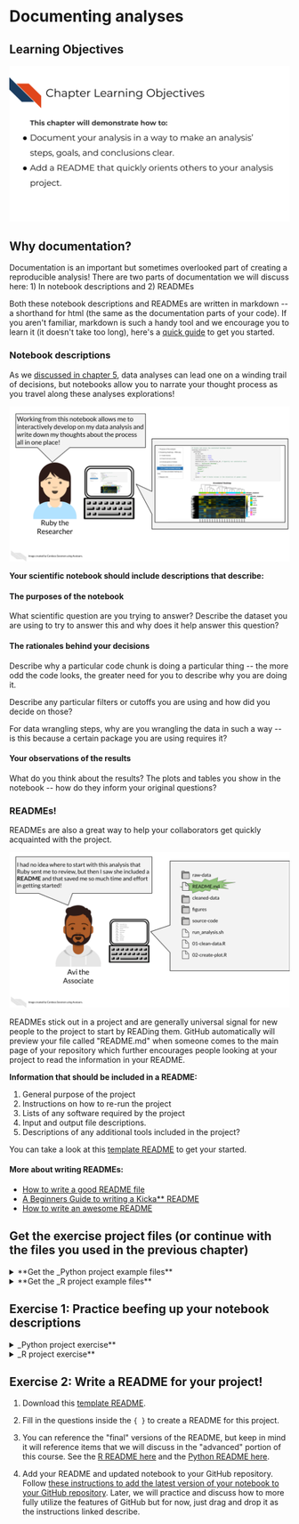 


# Documenting analyses

## Learning Objectives

![](resources/images/08-readmes_files/figure-docx//1LMurysUhCjZb7DVF6KS9QmJ5NBjwWVjRn40MS9f2noE_gf8379bb805_0_1.png)

## Why documentation?

Documentation is an important but sometimes overlooked part of creating a reproducible analysis! There are two parts of documentation we will discuss here: 1) In notebook descriptions and 2) READMEs

Both these notebook descriptions and READMEs are written in markdown -- a shorthand for html (the same as the documentation parts of your code). If you aren't familiar, markdown is such a handy tool and we encourage you to learn it (it doesn't take too long), here's a [quick guide](https://www.markdownguide.org/cheat-sheet/) to get you started.

### Notebook descriptions

As we [discussed in chapter 5](https://jhudatascience.org/Reproducibility_in_Cancer_Informatics/using-notebooks.html#reason-1-notebooks-allow-for-tracking-data-exploration-and-encourage-the-scientist-to-narrate-their-thought-process), data analyses can lead one on a winding trail of decisions, but notebooks allow you to narrate your thought process as you travel along these analyses explorations!

![](resources/images/08-readmes_files/figure-docx//1LMurysUhCjZb7DVF6KS9QmJ5NBjwWVjRn40MS9f2noE_gf8f405fdab_0_186.png)

**Your scientific notebook should include descriptions that describe:**   

#### The purposes of the notebook

What scientific question are you trying to answer? Describe the dataset you are using to try to answer this and why does it help answer this question?

#### The rationales behind your decisions

Describe why a particular code chunk is doing a particular thing -- the more odd the code looks, the greater need for you to describe why you are doing it.

Describe any particular filters or cutoffs you are using and how did you decide on those?

For data wrangling steps, why are you wrangling the data in such a way -- is this because a certain package you are using requires it?

#### Your observations of the results

What do you think about the results? The plots and tables you show in the notebook -- how do they inform your original questions?

### READMEs!

READMEs are also a great way to help your collaborators get quickly acquainted with the project.

![](resources/images/08-readmes_files/figure-docx//1LMurysUhCjZb7DVF6KS9QmJ5NBjwWVjRn40MS9f2noE_gf8379bb805_0_11.png)

READMEs stick out in a project and are generally universal signal for new people to the project to start by READing them. GitHub automatically will preview your file called "README.md" when someone comes to the main page of your repository which further encourages people looking at your project to read the information in your README.

**Information that should be included in a README:**

1) General purpose of the project
2) Instructions on how to re-run the project
3) Lists of any software required by the project
4) Input and output file descriptions.
5) Descriptions of any additional tools included in the project?

You can take a look at this [template README](https://raw.githubusercontent.com/jhudsl/Reproducibility_in_Cancer_Informatics/main/resources/README-template.md) to get your started.

#### More about writing READMEs:

- [How to write a good README file](https://www.freecodecamp.org/news/how-to-write-a-good-readme-file/)
- [A Beginners Guide to writing a Kicka** README](https://meakaakka.medium.com/a-beginners-guide-to-writing-a-kickass-readme-7ac01da88ab3)
- [How to write an awesome README](https://towardsdatascience.com/how-to-write-an-awesome-readme-68bf4be91f8b)

## Get the exercise project files (or continue with the files you used in the previous chapter)

<details> <summary>**Get the _Python project example files**</summary>
[Click this link to download](https://raw.githubusercontent.com/jhudsl/Reproducibility_in_Cancer_Informatics/main/chapter-zips/python-heatmap-chapt-8.zip).



Now double click your chapter zip file to unzip. For Windows you may have to [follow these instructions](https://support.microsoft.com/en-us/windows/zip-and-unzip-files-f6dde0a7-0fec-8294-e1d3-703ed85e7ebc)).


</details>

<details> <summary>**Get the _R project example files**</summary>
[Click this link to download](https://raw.githubusercontent.com/jhudsl/Reproducibility_in_Cancer_Informatics/main/chapter-zips/r-heatmap-chapt-8.zip).



Now double click your chapter zip file to unzip. For Windows you may have to [follow these instructions](https://support.microsoft.com/en-us/windows/zip-and-unzip-files-f6dde0a7-0fec-8294-e1d3-703ed85e7ebc)).


</details>

## Exercise 1: Practice beefing up your notebook descriptions

<details> <summary> _Python project exercise**</summary>

1. Start up JuptyerLab with running `juptyer lab` from your command line.
2. Activate your conda environment using `conda activate reproducible-python`.
3. Open up your notebook you've been working on in the previous chapters: `make_heatmap.ipynb`
4. Create a new chunk in your notebook and choose the "Markdown" option in the dropdown menu.


```r
leanbuild::include_slide("https://docs.google.com/presentation/d/1LMurysUhCjZb7DVF6KS9QmJ5NBjwWVjRn40MS9f2noE/edit#slide=id.gfaa026a583_0_30")
```

![](resources/images/08-readmes_files/figure-docx//1LMurysUhCjZb7DVF6KS9QmJ5NBjwWVjRn40MS9f2noE_gfaa026a583_0_30.png)
5. Continue to add more descriptions where you feel is necessary, You can reference the descriptions we have in the ["final" version](https://github.com/jhudsl/reproducible-python-example/blob/main/make_heatmap.ipynb) looks like in the [example Python repository](https://github.com/jhudsl/reproducible-python-example). (Again, _final_ here is in quotes because we may continue to make improvements to this notebook too -- remember what we said about iterative?)

</details>

<details> <summary> _R project exercise**</summary>

1. Open up RStudio.
2. Open up the notebook you created in the previous chapter.  
3. Open up your notebook you've been working on in the previous chapters: `make_heatmap.Rmd`
4. In between code chunks, add more descriptions using Markdown language.
5. You can test how this renders by saving your `.Rmd` and then opening up the resulting `nb.html` file and choosing `View in Browser`.
6. Continue to add more descriptions where you feel is necessary. You can reference the descriptions we have in the ["final" version](https://jhudatascience.org/reproducible-R-example/01-heatmap.nb.html) looks like in the [example R repository](https://github.com/jhudsl/reproducible-R-example). (Again, _final_ here is in quotes because we may continue to make improvements to this notebook too -- remember what we said about iterative?)

</details>

## Exercise 2: Write a README for your project!

1. Download this [template README](https://raw.githubusercontent.com/jhudsl/Reproducibility_in_Cancer_Informatics/main/resources/README-template.md).
2. Fill in the questions inside the `{ }` to create a README for this project.
3. You can reference the "final" versions of the README, but keep in mind it will reference items that we will discuss in the "advanced" portion of this course. See the [R README here](https://github.com/jhudsl/reproducible-R-example) and the [Python README here](https://github.com/jhudsl/reproducible-python-example).

4. Add your README and updated notebook to your GitHub repository. Follow [these instructions to add the latest version of your notebook to your GitHub repository](https://docs.github.com/en/repositories/working-with-files/managing-files/adding-a-file-to-a-repository#adding-a-file-to-a-repository-on-github). Later, we will practice and discuss how to more fully utilize the features of GitHub but for now, just drag and drop it as the instructions linked describe.
